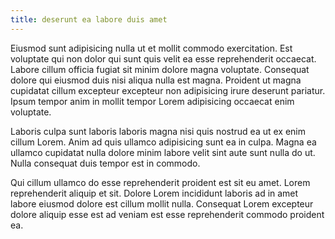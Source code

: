 ```yaml
---
title: deserunt ea labore duis amet
---
```


Eiusmod sunt adipisicing nulla ut et mollit commodo exercitation. Est voluptate qui non dolor qui sunt quis velit ea esse reprehenderit occaecat. Labore cillum officia fugiat sit minim dolore magna voluptate. Consequat dolore qui eiusmod duis nisi aliqua nulla est magna. Proident ut magna cupidatat cillum excepteur excepteur non adipisicing irure deserunt pariatur. Ipsum tempor anim in mollit tempor Lorem adipisicing occaecat enim voluptate.

Laboris culpa sunt laboris laboris magna nisi quis nostrud ea ut ex enim cillum Lorem. Anim ad quis ullamco adipisicing sunt ea in culpa. Magna ea ullamco cupidatat nulla dolore minim labore velit sint aute sunt nulla do ut. Nulla consequat duis tempor est in commodo.

Qui cillum ullamco do esse reprehenderit proident est sit eu amet. Lorem reprehenderit aliquip et sit. Dolore Lorem incididunt laboris ad in amet labore eiusmod dolore est cillum mollit nulla. Consequat Lorem excepteur dolore aliquip esse est ad veniam est esse reprehenderit commodo proident ea.